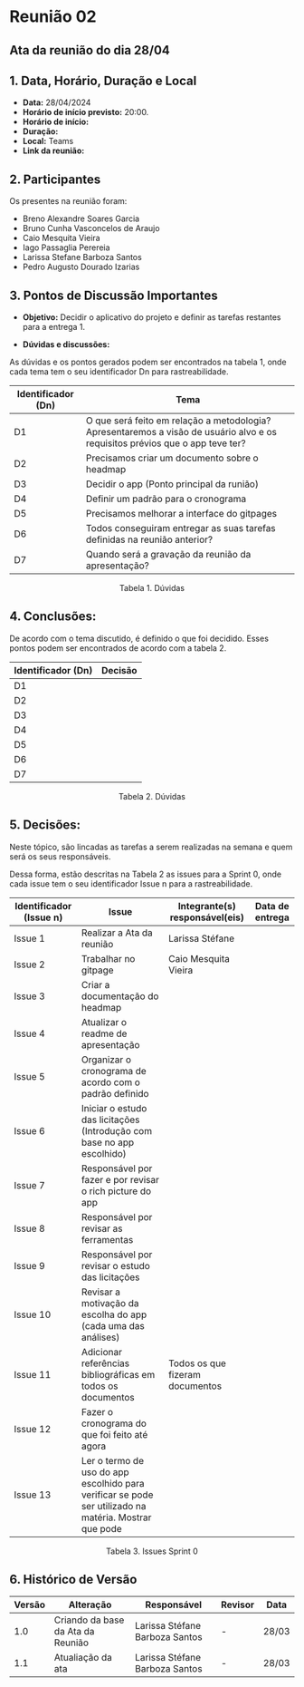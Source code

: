 # Reunião 02

## Ata da reunião do dia 28/04

## 1. Data, Horário, Duração e Local

- **Data:** 28/04/2024
- **Horário de início previsto:** 20:00.
- **Horário de início:** 
- **Duração:** 
- **Local:** Teams 
- **Link da reunião:** 

## 2. Participantes

Os presentes na reunião foram:

- Breno Alexandre Soares Garcia
- Bruno Cunha Vasconcelos de Araujo
- Caio Mesquita Vieira
- Iago Passaglia Perereia
- Larissa Stefane Barboza Santos
- Pedro Augusto Dourado Izarias

## 3. Pontos de Discussão Importantes

- **Objetivo:** Decidir o aplicativo do projeto e definir as tarefas restantes para a entrega 1.

- **Dúvidas e discussões:**

As dúvidas e os pontos gerados podem ser encontrados na tabela 1, onde cada tema tem o seu identificador Dn para rastreabilidade.

| Identificador (Dn) | Tema |
| - | - |
| D1 | O que será feito em relação a metodologia? Apresentaremos a visão de usuário alvo e os requisitos prévios que o app teve ter? | 
| D2 | Precisamos criar um documento sobre o headmap|
| D3 | Decidir o app (Ponto principal da runião) |
| D4 | Definir um padrão para o cronograma |
| D5 | Precisamos melhorar a interface do gitpages |
| D6 | Todos conseguiram entregar as suas tarefas definidas na reunião anterior? |
| D7 | Quando será a gravação da reunião da apresentação? |


<p align="center"> Tabela 1. Dúvidas </p>

## 4. Conclusões: 

De acordo com o tema discutido, é definido o que foi decidido. Esses pontos podem ser encontrados de acordo com a tabela 2.

| Identificador (Dn) | Decisão |
| - | - |
| D1 |  | 
| D2 |  |
| D3 |  |
| D4 |  |
| D5 |  |
| D6 |  |
| D7 |  |

<p align="center"> Tabela 2. Dúvidas </p>

## 5. Decisões:

Neste tópico, são lincadas as tarefas a serem realizadas na semana e quem será os seus responsáveis.

Dessa forma, estão descritas na Tabela 2 as issues para a Sprint 0, onde cada issue tem o seu identificador Issue n para a rastreabilidade.

| Identificador (Issue n) | Issue | Integrante(s) responsável(eis) | Data de entrega |
| - | - | - | - |
| Issue 1 | Realizar a Ata da reunião  | Larissa Stéfane | |
| Issue 2 | Trabalhar no gitpage | Caio Mesquita Vieira |  |
| Issue 3 | Criar a documentação do headmap |  | |
| Issue 4 | Atualizar o readme de apresentação |  | |
| Issue 5 | Organizar o cronograma de acordo com o padrão definido |  | |
| Issue 6 | Iniciar o estudo das licitações (Introdução com base no app escolhido) | | |
| Issue 7 | Responsável por fazer e por revisar o rich picture do app | | |
| Issue 8 | Responsável por revisar as ferramentas | | |
| Issue 9 | Responsável por revisar o estudo das licitações | | |
| Issue 10 | Revisar a motivação da escolha do app (cada uma das análises) | | |
| Issue 11 | Adicionar referências bibliográficas em todos os documentos | Todos os que fizeram documentos | |
| Issue 12 | Fazer o cronograma do que foi feito até agora| | |
| Issue 13 | Ler o termo de uso do app escolhido para verificar se pode ser utilizado na matéria. Mostrar que pode| | |


<p align="center"> Tabela 3. Issues Sprint 0 </p>

## 6. Histórico de Versão

| Versão | Alteração | Responsável | Revisor | Data |
| - | - | - | - | - |
| 1.0 | Criando da base da Ata da Reunião | Larissa Stéfane Barboza Santos | - | 28/03 |
| 1.1 | Atualiação da ata | Larissa Stéfane Barboza Santos |-| 28/03 |
